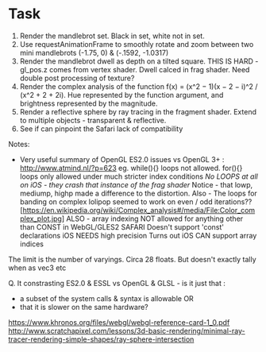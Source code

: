 Task
====

1. Render the mandlebrot set. Black in set, white not in set.
2. Use requestAnimationFrame to smoothly rotate and zoom between two mini mandlebrots (-1.75, 0) & (-.1592, -1.0317)
3. Render the mandlebrot dwell as depth on a tilted square. THIS IS HARD - gl_pos.z comes from vertex shader. Dwell calced in frag shader. Need double post processing of texture?
4. Render the complex analysis of the function f(x) = (x^2 − 1)(x − 2 − i)^2 / (x^2 + 2 + 2i). Hue represented by the function argument, and brightness represented by the magnitude.
5. Render a reflective sphere by ray tracing in the fragment shader. Extend to multiple objects - transparent & reflective.
6. See if can pinpoint the Safari lack of compatibility

Notes:
- Very useful summary of OpenGL ES2.0 issues vs OpenGL 3+ : http://www.atmind.nl/?p=623
eg. while(){} loops not allowed. for(){} loops only allowed under much stricter index conditions
*No LOOPS at all on iOS - they crash that instance of the frag shader*
Notice - that lowp, mediump, highp made a difference to the distortion.
Also - The loops for banding on complex lolipop seemed to work on even / odd iterations??
[https://en.wikipedia.org/wiki/Complex_analysis#/media/File:Color_complex_plot.jpg]
ALSO - array indexing NOT allowed for anything other than CONST in WebGL/GLES2
SAFARI Doesn't support 'const' declarations
iOS NEEDS high precision
Turns out iOS CAN support array indices

The limit is the number of varyings. Circa 28 floats. But doesn't exactly tally when as vec3 etc

Q. It constrasting ES2.0 & ESSL vs OpenGL & GLSL - is it just that :
 - a subset of the system calls & syntax is allowable OR
 - that it is slower on the same hardware?


https://www.khronos.org/files/webgl/webgl-reference-card-1_0.pdf
http://www.scratchapixel.com/lessons/3d-basic-rendering/minimal-ray-tracer-rendering-simple-shapes/ray-sphere-intersection

